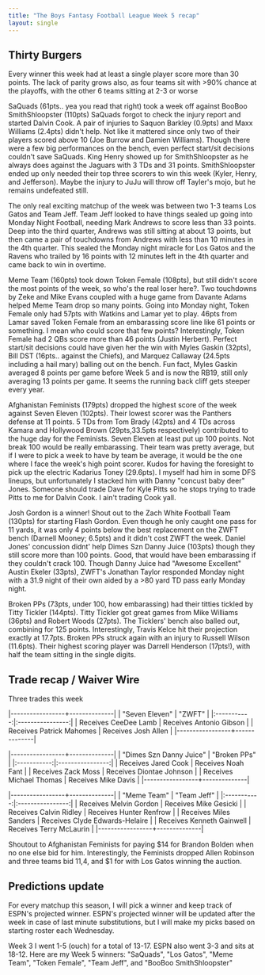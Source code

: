 ```yaml
---
title: "The Boys Fantasy Football League Week 5 recap"
layout: single
---
```


## Thirty Burgers
Every winner this week had at least a single player score more than 30 points. The lack of parity grows also, as four teams sit with >90% chance at the playoffs, with the other 6 teams sitting at 2-3 or worse

SaQuads (61pts.. yea you read that right) took a week off against BooBoo SmithShloopster (110pts) SaQuads forgot to check the injury report and started Dalvin Cook. A pair of injuries to Saquon Barkley (0.9pts) and Maxx Williams (2.4pts) didn't help. Not like it mattered since only two of their players scored above 10 (Joe Burrow and Damien Williams). Though there were a few big performances on the bench, even perfect start/sit decisions couldn't save SaQuads. King Henry showed up for SmithShloopster as he always does against the Jaguars with 3 TDs and 31 points. SmithShloopster ended up only needed their top three scorers to win this week (Kyler, Henry, and Jefferson). Maybe the injury to JuJu will throw off Tayler's mojo, but he remains undefeated still.

The only real exciting matchup of the week was between two 1-3 teams Los Gatos and Team Jeff. Team Jeff looked to have things sealed up going into Monday Night Football, needing Mark Andrews to score less than 33 points. Deep into the third quarter, Andrews was still sitting at about 13 points, but then came a pair of touchdowns from Andrews with less than 10 minutes in the 4th quarter. This sealed the Monday night miracle for Los Gatos and the Ravens who trailed by 16 points with 12 minutes left in the 4th quarter and came back to win in overtime.

Meme Team (160pts) took down Token Female (108pts), but still didn't score the most points of the week, so who's the real loser here?. Two touchdowns by Zeke and Mike Evans coupled with a huge game from Davante Adams helped Meme Team drop so many points. Going into Monday night, Token Female only had 57pts with Watkins and Lamar yet to play. 46pts from Lamar saved Token Female from an embarassing score line like 61 points or something. I mean who could score that few points? Interestingly, Token Female had 2 QBs score more than 46  points (Justin Herbert). Perfect start/sit decisions could have given her the win with Myles Gaskin (32pts), Bill DST (16pts.. against the Chiefs), and Marquez Callaway (24.5pts including a hail mary) balling out on the bench. Fun fact, Myles Gaskin averaged 8 points per game before Week 5 and is now the RB19, still only averaging 13 points per game. It seems the running back cliff gets steeper every year.

Afghanistan Feminists (179pts) dropped the highest score of the week against Seven Eleven (102pts). Their lowest scorer was the Panthers defense at 11 points. 5 TDs from Tom Brady (42pts) and 4 TDs across Kamara and Hollywood Brown (29pts,33.5pts respectively) contributed to the huge day for the Feminists. Seven Eleven at least put up 100 points. Not break 100 would be really embarassing. Their team was pretty average, but if I were to pick a week to have by team be average, it would be the one where I face the week's high point scorer. Kudos for having the foresight to pick up the electric Kadarius Toney (29.6pts). I myself had him in some DFS lineups, but unfortunately I stacked him with Danny "concust baby deer" Jones. Someone should trade Dave for Kyle Pitts so he stops trying to trade Pitts to me for Dalvin Cook. I ain't trading Cook yall.

Josh Gordon is a winner! Shout out to the Zach White Football Team (130pts) for starting Flash Gordon. Even though he only caught one pass for 11 yards, it was only 4 points below the best replacement on the ZWFT bench (Darnell Mooney; 6.5pts) and it didn't cost ZWFT the week. Daniel Jones' concussion didnt' help Dimes Szn Danny Juice (103pts) though they still score more than 100 points. Good, that would have been embarassing if they couldn't crack 100. Though Danny Juice had "Awesome Excellent" Austin Ekeler (33pts), ZWFT's Jonathan Taylor responded Monday night with a 31.9 night of their own aided by a >80 yard TD pass early Monday night.

Broken PPs (73pts, under 100, how embarassing) had their titties tickled by Titty Tickler (144pts). Titty Tickler got great games from Mike Williams (36pts) and Robert Woods (27pts). The Ticklers' bench also balled out, combining for 125 points. Interestingly, Travis Kelce hit their projection exactly at 17.7pts. Broken PPs struck again with an injury to Russell Wilson (11.6pts). Their highest scoring player was Darrell Henderson (17pts!), with half the team sitting in the single digits.

## Trade recap / Waiver Wire

Three trades this week

|-----------------+--------------|
| "Seven Eleven" | "ZWFT" |
|:-----------:|:----------------:|
| Receives CeeDee Lamb | Receives Antonio Gibson |
| Receives Patrick Mahomes | Receives Josh Allen |
|-----------------+--------------|

|-----------------+--------------|
| "Dimes Szn Danny Juice" | "Broken PPs" |
|:-----------:|:----------------:|
| Receives Jared Cook | Receives Noah Fant |
| Receives Zack Moss | Receives Diontae Johnson |
| Receives Michael Thomas | Receives Mike Davis |
|-----------------+--------------|

|-----------------+--------------|
| "Meme Team" | "Team Jeff" |
|:-----------:|:----------------:|
| Receives Melvin Gordon | Receives Mike Gesicki |
| Receives Calvin Ridley | Receives Hunter Renfrow |
| Receives Miles Sanders | Receives Clyde Edwards-Helaire |
| Receives Kenneth Gainwell | Receives Terry McLaurin |
|-----------------+--------------|


Shoutout to Afghanistan Feminists for paying $14 for Brandon Bolden when no one else bid for him. Interestingly, the Feminists dropped Allen Robinson and three teams bid $11,$4, and $1 for with Los Gatos winning the auction.

## Predictions update
For every matchup this season, I will pick a winner and keep track of ESPN's projected winner. ESPN's projected winner will be updated after the week in case of last minute substitutions, but I will make my picks based on starting roster each Wednesday.

Week 3 I went 1-5 (ouch) for a total of 13-17. ESPN also went 3-3 and sits at 18-12. Here are my Week 5 winners:
"SaQuads", "Los Gatos", "Meme Team", "Token Female", "Team Jeff", and "BooBoo SmithShloopster"

